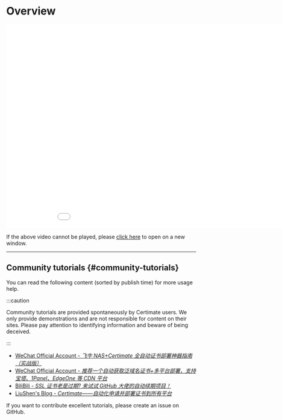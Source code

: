 ﻿# Overview

<iframe style={{ maxWidth: "100%" }} width="960" height="540" src="//www.youtube.com/embed/am_yzdfyNOE" border="0" scrolling="no" frameborder="no" framespacing="0" allowfullscreen="true" ></iframe>

If the above video cannot be played, please [click here](https://www.youtube.com/watch?v=am_yzdfyNOE) to open on a new window.

---

## Community tutorials {#community-tutorials}

You can read the following content (sorted by publish time) for more usage help.

:::caution

Community tutorials are provided spontaneously by Certimate users. We only provide demonstrations and are not responsible for content on their sites. Please pay attention to identifying information and beware of being deceived.

:::

- [WeChat Official Account - _飞牛 NAS+Certimate 全自动证书部署神器指南（实战版）_](https://mp.weixin.qq.com/s/3acJbLjuv944SRFgJ8vSgA)
- [WeChat Official Account - _推荐一个自动获取泛域名证书+多平台部署，支持宝塔、1Panel、EdgeOne 等 CDN 平台_](https://mp.weixin.qq.com/s/kQyLFhCCJpbfDDRKXxEZzg)
- [BiliBili - _SSL 证书老是过期? 来试试 GitHub 大佬的自动续期项目！_](https://www.bilibili.com/video/BV1F591YzEUB)
- [LiuShen's Blog - _Certimate——自动化申请并部署证书到所有平台_](https://blog.liushen.fun/posts/3a813929/)

If you want to contribute excellent tutorials, please create an issue on GitHub.
